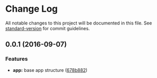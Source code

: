 # Change Log

All notable changes to this project will be documented in this file. See [standard-version](https://github.com/conventional-changelog/standard-version) for commit guidelines.

<a name="0.0.1"></a>
## 0.0.1 (2016-09-07)


### Features

* **app:** base app structure ([678b882](https://github.com/ddellamico/ionic2-taxi-app/commit/678b882))

